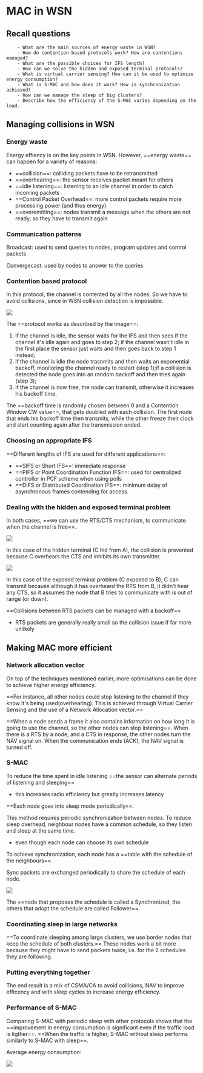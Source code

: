 # MAC in WSN

## Recall questions
        - What are the main sources of energy waste in WSN?
        - How do contention based protocols work? How are contentions managed?
        - What are the possible choices for IFS length?
        - How can we solve the hidden and exposed terminal protocols? 
        - What is virtual carrier sensing? How can it be used to optimise energy consumption?
        - What is S-MAC and how does it work? How is synchronization achieved? 
        - How can we manage the sleep of big clusters?
        - Describe how the efficiency of the S-MAC varies depending on the load.

## Managing collisions in WSN

### Energy waste

Energy effiency is on the key points in WSN. However, ==energy waste== can happen for a variety of reasons:
- ==collision==: colliding packets have to be retransmitted
- ==overhearing==: the sensor receives packet meant for others
- ==idle listening==: listening to an idle channel in order to catch incoming packets
- ==Control Packet Overhead==: more control packets require more processing power (and thus energy)
- ==overemitting==: nodes transmit a message when the others are not ready, so they have to transmit again

### Communication patterns

Broadcast: used to send queries to nodes, program updates and control packets

Convergecast: used by nodes to answer to the queries

### Contention based protocol

In this protocol, the channel is contented by all the nodes. So we have to avoid collisions, since in WSN collision detection is impossible.

![](../../../AN/wsnca.png)

The ==protocol works as described by the image==:
1. if the channel is idle, the sensor waits for the IFS and then sees if the channel it's idle again and goes to step 2; if the channel wasn't idle in the first place the sensor just waits and then goes back to step 1 instead;
2. if the channel is idle the node trasnmits and then waits an exponential backoff, monitoring the channel ready to restart (step 1);if a collision is detected the node goes into an random backoff and then tries again (step 3);
3. if the channel is now free, the node can transmit, otherwise it increases his backoff time.

The ==backoff time is randomly chosen between 0 and a Contention Window CW value==, that gets doubled with each collision. The first node that ends his backoff time then transmits, while the other freeze their clock and start counting again after the transmission ended.

### Choosing an appropriate IFS

==Different lengths of IFS are used for different applications==:
- ==SIFS or Short IFS==: immediate response
- ==PIFS or Point Coordination Function IFS==: used for centralized controller in PCF scheme when using polls
- ==DIFS or Distributed Coordination IFS==: minimum delay of asynchronous frames contending for access.

### Dealing with the hidden and exposed terminal problem

In both cases, ==we can use the RTS/CTS mechanism, to communicate when the channel is free==.

![](../../../AN/hiddensolve.png)

In this case of the hidden terminal (C hid from A), the collision is prevented because C overhears the CTS and inhibits its own transmitter.

![](../../../AN/exposedsolve.png)

In this case of the exposed terminal problem (C exposed to B), C can transmit because although it has overheard the RTS from B, it didn't hear any CTS, so it assumes the node that B tries to communicate with is out of range (or down).

==Collisions between RTS packets can be managed with a backoff==
- RTS packets are generally really small so the collision issue if far more unlikely

## Making MAC more efficient

### Network allocation vector

On top of the techniques mentioned earlier, more optimisations can be done to achieve higher energy efficiency.

==For instance, all other nodes could stop listening to the channel if they know it's being used(overhearing). This is achieved through Virtual Carrier Sensing and the use of a Network Allocation vector.==

==When a node sends a frame it also contains information on how long it is going to use the channel, so the other nodes can stop listening==. When there is a RTS by a node, and a CTS in response, the other nodes turn the NAV signal on. When the communication ends (ACK), the NAV signal is turned off.

### S-MAC 

To reduce the time spent in idle listening ==the sensor can alternate periods of listening and sleeping==
- this increases radio efficiency but greatly increases latency

==Each node goes into sleep mode periodically==.

This method requires periodic synchronization between nodes. To reduce sleep overhead, neighbour nodes have a common schedule, so they listen and sleep at the same time.
- even though each node can choose its own schedule

To achieve synchronization, each node has a ==table with the schedule of the neighbours==.

Sync packets are exchanged periodically to share the schedule of each node.

![](../../../AN/sleepWSN.png)

The ==node that proposes the schedule is called a Synchronized, the others that adopt the schedule are called Follower==.

### Coordinating sleep in large networks

==To coordinate sleeping among large clusters, we use border nodes that keep the schedule of both clusters.==
These nodes work a bit more because they might have to send packets twice, i.e. for the 2 schedules they are following.

### Putting everything together

The end result is a mix of CSMA/CA to avoid collisions, NAV to improve efficency and with sleep cycles to increase energy efficiency.

### Performance of S-MAC

Comparing S-MAC with periodic sleep with other protocols shows that the ==improvement in energy consumption is significant
even if the traffic load is ligther==. ==When the traffic is higher, S-MAC without sleep performs similarly to S-MAC with sleep==.

Average energy consumption:

![](../../../AN/averageenergy.png)